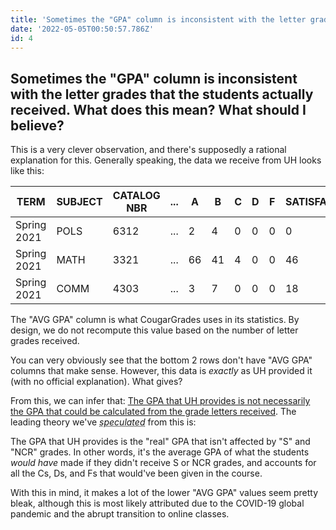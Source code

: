 ```yaml
---
title: 'Sometimes the "GPA" column is inconsistent with the letter grades that the students actually received. What does this mean? What should I believe?'
date: '2022-05-05T00:50:57.786Z'
id: 4
---
```


## Sometimes the "GPA" column is inconsistent with the letter grades that the students actually received. What does this mean? What should I believe?

This is a very clever observation, and there's supposedly a rational explanation for this.
Generally speaking, the data we receive from UH looks like this:

<div rel="table-wrap">
  <table>
    <thead>
      <tr>
        <th>TERM</th>
        <th>SUBJECT</th>
        <th>CATALOG NBR</th>
        <th>...</th>
        <th>A</th>
        <th>B</th>
        <th>C</th>
        <th>D</th>
        <th>F</th>
        <th>SATISFACTORY</th>
        <th>NOT REPORTED</th>
        <th>TOTAL DROPPED</th>
        <th>AVG GPA</th>
      </tr>
    </thead>
    <tbody>
      <tr>
        <td>Spring 2021</td>
        <td>POLS</td>
        <td>6312</td>
        <td>...</td>
        <td>2</td>
        <td>4</td>
        <td>0</td>
        <td>0</td>
        <td>0</td>
        <td>0</td>
        <td>4</td>
        <td>1</td>
        <td>3.498</td>
      </tr>
      <tr>
        <td>Spring 2021</td>
        <td>MATH</td>
        <td>3321</td>
        <td>...</td>
        <td>66</td>
        <td>41</td>
        <td>4</td>
        <td>0</td>
        <td>0</td>
        <td>46</td>
        <td>2</td>
        <td>6</td>
        <td>2.026</td>
      </tr>
      <tr>
        <td>Spring 2021</td>
        <td>COMM</td>
        <td>4303</td>
        <td>...</td>
        <td>3</td>
        <td>7</td>
        <td>0</td>
        <td>0</td>
        <td>0</td>
        <td>18</td>
        <td>2</td>
        <td>3</td>
        <td>0.971</td>
      </tr>
    </tbody>
  </table>
</div>

The "AVG GPA" column is what CougarGrades uses in its statistics. By design, we do not recompute this value based on the number of letter grades received.

You can very obviously see that the bottom 2 rows don't have "AVG GPA" columns that make sense. However, this data is *exactly* as UH provided it (with no official explanation). What gives?

From this, we can infer that: <ins>The GPA that UH provides is not necessarily the GPA that could be calculated from the grade letters received</ins>.
The leading theory we've <em><abbr title="speculate (verb): form a theory or conjecture about a subject without firm evidence.">speculated</abbr></em> from this is:

The GPA that UH provides is the "real" GPA that isn't affected by "S" and "NCR" grades. In other words, it's the average GPA of what the students *would have* made if they didn't receive S or NCR grades, and accounts for all the Cs, Ds, and Fs that would've been given in the course.

With this in mind, it makes a lot of the lower "AVG GPA" values seem pretty bleak, although this is most likely attributed due to the COVID-19 global pandemic and the abrupt transition to online classes.

